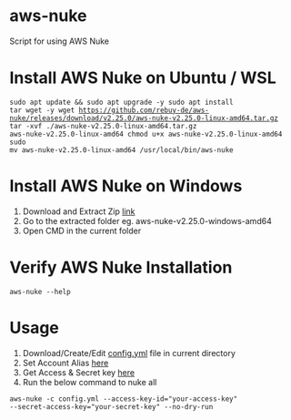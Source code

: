 # aws-nuke
Script for using AWS Nuke

# Install AWS Nuke on Ubuntu / WSL

<code>sudo apt update && sudo apt upgrade -y
sudo apt install tar wget -y
wget https://github.com/rebuy-de/aws-nuke/releases/download/v2.25.0/aws-nuke-v2.25.0-linux-amd64.tar.gz
tar -xvf ./aws-nuke-v2.25.0-linux-amd64.tar.gz aws-nuke-v2.25.0-linux-amd64 
chmod u+x aws-nuke-v2.25.0-linux-amd64
sudo mv aws-nuke-v2.25.0-linux-amd64 /usr/local/bin/aws-nuke
</code>

# Install AWS Nuke on Windows

1. Download and Extract Zip [link](https://github.com/rebuy-de/aws-nuke/releases/download/v2.25.0/aws-nuke-v2.25.0-windows-amd64.zip)
2. Go to the extracted folder eg. aws-nuke-v2.25.0-windows-amd64
3. Open CMD in the current folder

# Verify AWS Nuke Installation

<code>aws-nuke --help</code>

# Usage

1. Download/Create/Edit [config.yml](https://github.com/rushiranpise/aws-nuke/blob/main/config.yml) file in current directory
2. Set Account Alias [here](https://us-east-1.console.aws.amazon.com/iam/home#/home)
3. Get Access & Secret key [here](https://us-east-1.console.aws.amazon.com/iam/home?region=us-east-1#/security_credentials/access-key-wizard)
4. Run the below command to nuke all

<code>aws-nuke -c config.yml --access-key-id="your-access-key" --secret-access-key="your-secret-key" --no-dry-run</code>
